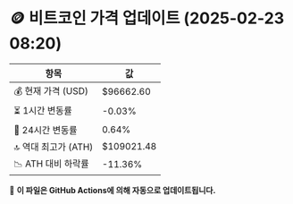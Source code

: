 # 🪙 비트코인 가격 업데이트 (2025-02-23 08:20)

| 항목                | 값 |
|--------------------|----------------|
| 💰 현재 가격 (USD) | $96662.60 |
| ⏳ 1시간 변동률    | -0.03% |
| 📆 24시간 변동률   | 0.64% |
| 🔝 역대 최고가 (ATH) | $109021.48 |
| 📉 ATH 대비 하락률 | -11.36% |

🔄 **이 파일은 GitHub Actions에 의해 자동으로 업데이트됩니다.**
